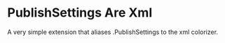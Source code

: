 # PublishSettings Are Xml

A very simple extension that aliases .PublishSettings to the xml colorizer.
